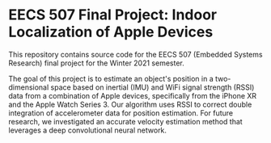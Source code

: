 # EECS 507 Final Project: Indoor Localization of Apple Devices

This repository contains source code for the EECS 507 (Embedded Systems Research) final project for the Winter 2021 semester. 

The goal of this project is to estimate an object's position in a two-dimensional space based on inertial (IMU) and WiFi signal strength (RSSI) data from a combination of Apple devices, specifically from the iPhone XR and the Apple Watch Series 3. Our algorithm uses RSSI to correct double integration of accelerometer data for position estimation. For future research, we investigated an accurate velocity estimation method that leverages a deep convolutional neural network.
